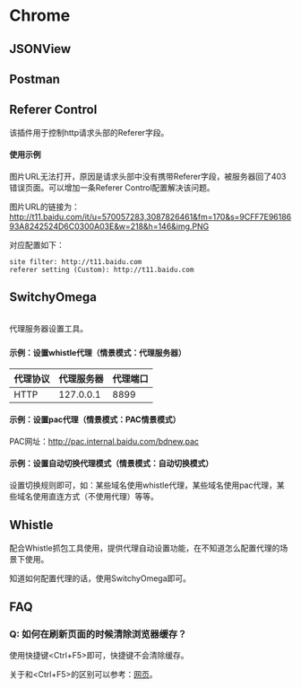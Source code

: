 # Chrome

## JSONView


## Postman


## Referer Control

该插件用于控制http请求头部的Referer字段。

#### 使用示例

图片URL无法打开，原因是请求头部中没有携带Referer字段，被服务器回了403错误页面。可以增加一条Referer Control配置解决该问题。

图片URL的链接为：http://t11.baidu.com/it/u=570057283,3087826461&fm=170&s=9CFF7E9618693A8242524D6C0300A03E&w=218&h=146&img.PNG

对应配置如下：

```
site filter: http://t11.baidu.com
referer setting (Custom): http://t11.baidu.com
```


## SwitchyOmega

###### 

代理服务器设置工具。

### 

#### 示例：设置whistle代理（情景模式：代理服务器）

|代理协议		|代理服务器 		|代理端口			|
|-----------|---------------|---------------|
|HTTP 		|127.0.0.1		|8899			|


#### 示例：设置pac代理（情景模式：PAC情景模式）

PAC网址：http://pac.internal.baidu.com/bdnew.pac


#### 示例：设置自动切换代理模式（情景模式：自动切换模式）

设置切换规则即可，如：某些域名使用whistle代理，某些域名使用pac代理，某些域名使用直连方式（不使用代理）等等。


## Whistle

配合Whistle抓包工具使用，提供代理自动设置功能，在不知道怎么配置代理的场景下使用。

知道如何配置代理的话，使用SwitchyOmega即可。


## FAQ

### Q: 如何在刷新页面的时候清除浏览器缓存？

使用快捷键<Ctrl+F5>即可，快捷键<F5>不会清除缓存。

关于<F5>和<Ctrl+F5>的区别可以参考：[网页](http://weizhifeng.net/difference-between-f5-and-ctrl-f5.html)。

